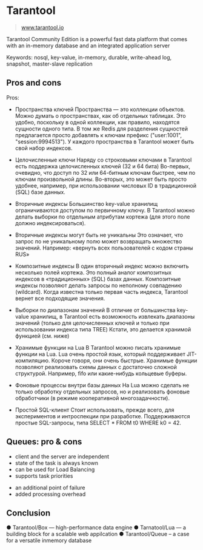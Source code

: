 # Tarantool
> www.tarantool.io

Tarantool Community Edition is a powerful fast data platform that comes with an in-memory database and an integrated application server

Keywords: nosql, key-value, in-memory, durable, write-ahead log, snapshot, master-slave replication

## Pros and cons
Pros:

* Пространства ключей
Пространства — это коллекции объектов. Можно думать о пространствах, как об отдельных таблицах. Это удобно, поскольку в одной коллекции, как правило, находятся сущности одного типа. В том же Redis для разделения сущностей предлагается просто добавлять к ключам префикс ("user:1001", "session:9994513"). У каждого пространства в Tarantool может быть свой набор индексов.

* Целочисленные ключи
Наряду со строковыми ключами в Tarantool есть поддержка целочисленных ключей (32 и 64 бита)
Во-первых, очевидно, что доступ по 32 или 64-битным ключам быстрее, чем по ключам произвольной длины. Во-вторых, это может быть просто удобнее, например, при использовании числовых ID в традиционной (SQL) базе данных.

* Вторичные индексы
Большинство key-value хранилищ ограничиваются доступом по первичному ключу. В Tarantool можно делать выборки по отдельным атрибутам кортежа (для этого поле должно индексироваться).

* Вторичные индексы могут быть не уникальны
Это означает, что запрос по не уникальному полю может возвращать множество значений. Например: «вернуть всех пользователей с кодом страны RUS»

* Композитные индексы
В один вторичный индекс можно включить несколько полей кортежа. Это полный аналог композитных индексов в «традиционных» (SQL) базах данных. Композитные индексы позволяют делать запросы по неполному совпадению (wildcard). Когда известна только первая часть индекса, Tarantool вернет все подходящие значения.

* Выборки по диапазонам значений
В отличие от большинства key-value хранилищ, в Tarantool есть возможность извлекать диапазоны значений (только для целочисленных ключей и только при использовании индекса типа TREE)
Кстати, это делается хранимой функцией (см. ниже)

* Хранимые функции на Lua
В Tarantool можно писать хранимые функции на Lua. Lua очень простой язык, который поддерживает JIT-компиляцию. Короче говоря, они очень быстрые. Хранимые функции позволяют реализовать схемы данных с достаточно сложной структурой. Например, fifo или какие-нибудь кольцевые буферы.

* Фоновые процессы внутри базы данных
На Lua можно сделать не только обработку отдельных запросов, но и реализовать фоновые обработчики (в режиме кооперативной многозадачности).

* Простой SQL-клиент
Стоит использовать, прежде всего, для экспериментов и интроспекции при разработке. Поддерживаются простые SQL-запросы, типа SELECT * FROM t0 WHERE k0 = 42.


## Queues: pro & cons
+ client and the server are independent
+ state of the task is always known
+ can be used for Load Balancing
+ supports task priorities
- an additional point of failure
- added processing overhead

## Conclusion
● Tarantool/Box — high-performance data
engine
● Tarnatool/Lua — a building block for a scalable
web appilcation
● Tarantool/Queue – a case for a versatile inmemory database 